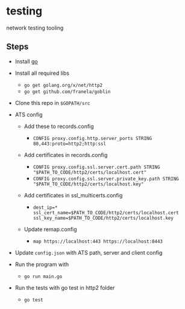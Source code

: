# testing
network testing tooling

Steps
-----
- Install [go](https://golang.org/doc/install)
- Install all required libs
    - `go get golang.org/x/net/http2`
    - `go get github.com/franela/goblin`

- Clone this repo in `$GOPATH/src`

- ATS config 
    * Add these to records.config
      - `CONFIG proxy.config.http.server_ports STRING 80,443:proto=http2;http:ssl`

    * Add certificates in records.config
      - `CONFIG proxy.config.ssl.server.cert.path STRING "$PATH_TO_CODE/http2/certs/localhost.cert"`
      - `CONFIG proxy.config.ssl.server.private_key.path STRING "$PATH_TO_CODE/http2/certs/localhost.key"`

    * Add certificates in ssl_multicerts.config 
      - `dest_ip=* ssl_cert_name=$PATH_TO_CODE/http2/certs/localhost.cert ssl_key_name=$PATH_TO_CODE/http2/certs/localhost.key`

    * Update remap.config
      - `map https://localhost:443 https://localhost:8443`

* Update `config.json` with ATS path, server and client config

* Run the program with 
  - `go run main.go`
* Run the tests with go test in http2 folder
  - `go test`
